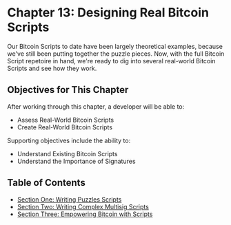 # Chapter 13: Designing Real Bitcoin Scripts

Our Bitcoin Scripts to date have been largely theoretical examples, because we've still been putting together the puzzle pieces. Now, with the full Bitcoin Script repetoire in hand, we're ready to dig into several real-world Bitcoin Scripts and see how they work.

## Objectives for This Chapter

After working through this chapter, a developer will be able to:

   * Assess Real-World Bitcoin Scripts
   * Create Real-World Bitcoin Scripts
   
Supporting objectives include the ability to:

   * Understand Existing Bitcoin Scripts
   * Understand the Importance of Signatures

## Table of Contents

  * [Section One: Writing Puzzles Scripts](13_1_Writing_Puzzle_Scripts.md)
  * [Section Two: Writing Complex Multisig Scripts](13_2_Writing_Complex_Multisig_Scripts.md) 
  * [Section Three: Empowering Bitcoin with Scripts](13_3_Empowering_Bitcoin_with_Scripts.md)
